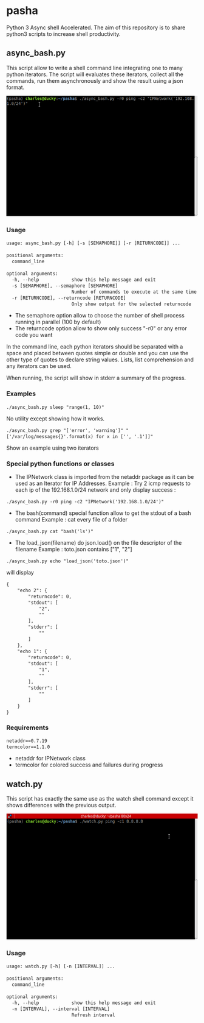 # pasha
Python 3 Async shell Accelerated.
The aim of this repository is to share python3 scripts to increase shell productivity.

## async_bash.py
This script allow to write a shell command line integrating one to many python iterators.
The script will evaluates these iterators, collect all the commands, run them asynchronously and show the result using a json format.

![](async_bash.gif)

### Usage
```
usage: async_bash.py [-h] [-s [SEMAPHORE]] [-r [RETURNCODE]] ...

positional arguments:
  command_line

optional arguments:
  -h, --help            show this help message and exit
  -s [SEMAPHORE], --semaphore [SEMAPHORE]
                        Number of commands to execute at the same time
  -r [RETURNCODE], --returncode [RETURNCODE]
                        Only show output for the selected returncode
```

* The semaphore option allow to choose the number of shell process running in parallel (100 by default)
* The returncode option allow to show only success "-r0" or any error code you want

In the command line, each python iterators should be separated with a space and placed between quotes simple or double and you can use the other type of quotes to declare string values. Lists, list comprehension and any iterators can be used.

When running, the script will show in stderr a summary of the progress.

### Examples
```
./async_bash.py sleep "range(1, 10)"
```
No utility except showing how it works.

```
./async_bash.py grep "['error', 'warning']" "['/var/log/messages{}'.format(x) for x in ['', '.1']]"
```
Show an example using two iterators

### Special python functions or classes

* The IPNetwork class is imported from the netaddr package as it can be used as an Iterator for IP Addresses.
Example : Try 2 icmp requests to each ip of the 192.168.1.0/24 network and only display success :
```
./async_bash.py -r0 ping -c2 "IPNetwork('192.168.1.0/24')"
```

* The bash(command) special function allow to get the stdout of a bash command
Example : cat every file of a folder
```
./async_bash.py cat "bash('ls')"
```

* The load_json(filename) do json.load() on the file descriptor of the filename
Example : toto.json contains ["1", "2"]
```
./async_bash.py echo "load_json('toto.json')"
```
will display
```
{
    "echo 2": {
        "returncode": 0,
        "stdout": [
            "2",
            ""
        ],
        "stderr": [
            ""
        ]
    },
    "echo 1": {
        "returncode": 0,
        "stdout": [
            "1",
            ""
        ],
        "stderr": [
            ""
        ]
    }
}
```


### Requirements
```
netaddr==0.7.19
termcolor==1.1.0
```
* netaddr for IPNetwork class
* termcolor for colored success and failures during progress

## watch.py
This script has exactly the same use as the watch shell command except it shows differences with the previous output.

![](watch.gif)

### Usage
```
usage: watch.py [-h] [-n [INTERVAL]] ...

positional arguments:
  command_line

optional arguments:
  -h, --help            show this help message and exit
  -n [INTERVAL], --interval [INTERVAL]
                        Refresh interval
```
